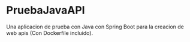 # PruebaJavaAPI
Una aplicacion de prueba con Java con Spring Boot para la creacion de web apis (Con Dockerfile incluido).
